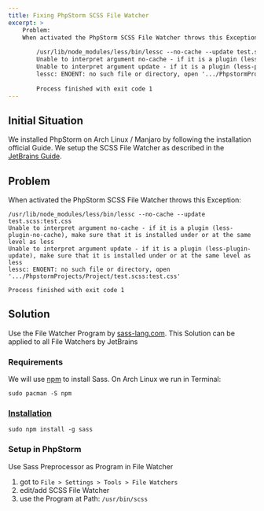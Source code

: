 ```yaml
---
title: Fixing PhpStorm SCSS File Watcher
excerpt: >
    Problem: 
    When activated the PhpStorm SCSS File Watcher throws this Exception:
        
        /usr/lib/node_modules/less/bin/lessc --no-cache --update test.scss:test.css
        Unable to interpret argument no-cache - if it is a plugin (less-plugin-no-cache), make sure that it is installed under or at the same level as less
        Unable to interpret argument update - if it is a plugin (less-plugin-update), make sure that it is installed under or at the same level as less
        lessc: ENOENT: no such file or directory, open '.../PhpstormProjects/Project/test.scss:test.css'
        
        Process finished with exit code 1
---
```


## Initial Situation
We installed PhpStorm on Arch Linux / Manjaro by following the installation official Guide. 
We setup the SCSS File Watcher as described in the [JetBrains Guide](https://www.jetbrains.com/help/phpstorm/compiling-sass-less-and-scss-to-css.html).

## Problem
When activated the PhpStorm SCSS File Watcher throws this Exception:
    
    /usr/lib/node_modules/less/bin/lessc --no-cache --update test.scss:test.css
    Unable to interpret argument no-cache - if it is a plugin (less-plugin-no-cache), make sure that it is installed under or at the same level as less
    Unable to interpret argument update - if it is a plugin (less-plugin-update), make sure that it is installed under or at the same level as less
    lessc: ENOENT: no such file or directory, open '.../PhpstormProjects/Project/test.scss:test.css'
    
    Process finished with exit code 1

## Solution
Use the File Watcher Program by [sass-lang.com](http://sass-lang.com/). 
This Solution can be applied to all File Watchers by JetBrains

### Requirements 
We will use [npm](https://www.npmjs.com/) to install Sass.
On Arch Linux we run in Terminal:

    sudo pacman -S npm

### [Installation](http://sass-lang.com/install)

    sudo npm install -g sass
    
### Setup in PhpStorm
Use Sass Preprocessor as Program in File Watcher
1. got to `File > Settings > Tools > File Watchers`
2. edit/add SCSS File Watcher 
3. use the Program at Path: `/usr/bin/scss`